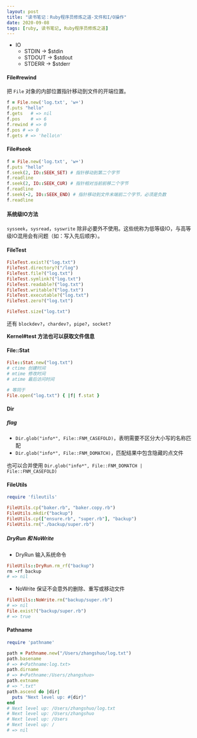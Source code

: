 ```yaml
---
layout: post
title: "读书笔记：Ruby程序员修炼之道-文件和I/O操作"
date: 2020-09-08
tags: [ruby, 读书笔记, Ruby程序员修炼之道]
---
```


+ IO
  + STDIN  -> $stdin
  + STDOUT -> $stdout
  + STDERR -> $stderr

#### File#rewind

把 `File` 对象的内部位置指针移动到文件的开端位置。

```ruby
f = File.new('log.txt', 'w+')
f.puts "hello"
f.gets   # => nil
f.pos    # => 6
f.rewind # => 0
f.pos # => 0
f.gets # => 'hello\n'
```

#### File#seek

```ruby
f = File.new('log.txt', 'w+')
f.puts "hello"
f.seek(2, IO::SEEK_SET) # 指针移动到第二个字节
f.readline
f.seek(2, IO::SEEK_CUR) # 指针相对当前前移二个字节
f.readline
f.seek(-2, IO::SEEK_END) # 指针移动到文件末端前二个字节，必须是负数
f.readline
```

#### 系统级IO方法

`sysseek`，`sysread`，`syswrite` 除非必要外不使用。这些统称为低等级IO，与高等级IO混用会有问题（如：写入先后顺序）。

#### FileTest

```ruby
FileTest.exist?("log.txt")
FileTest.directory?("/log")
FileTest.file?("log.txt")
FileTest.symlink?("log.txt")
FileTest.readable?("log.txt")
FileTest.writable?("log.txt")
FileTest.executable?("log.txt")
FileTest.zero?("log.txt")

FileTest.size("log.txt")
```

还有 `blockdev?`，`chardev?`，`pipe?`，`socket?`

**Kernel#test 方法也可以获取文件信息**

#### File::Stat

```ruby
File::Stat.new("log.txt")
# ctime 创建时间
# mtime 修改时间
# atime 最后访问时间

# 等同于
File.open("log.txt") { |f| f.stat }
```

#### Dir

##### flag

* `Dir.glob("info*", File::FNM_CASEFOLD)`，表明需要不区分大小写的名称匹配
* `Dir.glob("info*", File::FNM_DOMATCH)`，匹配结果中包含隐藏的点文件

也可以合并使用 `Dir.glob("info*", File::FNM_DOMATCH | File::FNM_CASEFOLD)`

#### FileUtils

```ruby
require 'fileutils'

FileUtils.cp("baker.rb", "baker.copy.rb")
FileUtils.mkdir("backup")
FileUtils.cp(["ensure.rb", "super.rb"], "backup")
FileUtils.rm("./backup/super.rb")
```

##### DryRun 和 NoWrite

* DryRun 输入系统命令

```ruby
FileUtils::DryRun.rm_rf("backup")
rm -rf backup
# => nil
```

* NoWrite 保证不会意外的删除、重写或移动文件

```ruby
FileUtils::NoWrite.rm("backup/super.rb")
# => nil
File.exist?("backup/super.rb")
# => true
```

#### Pathname

```ruby
require 'pathname'

path = Pathname.new("/Users/zhangshuo/log.txt")
path.basename
# => #<Pathname:log.txt>
path.dirname
# => #<Pathname:/Users/zhangshuo>
path.extname
# => ".txt"
path.ascend do |dir|
  puts "Next level up: #{dir}"
end
# Next level up: /Users/zhangshuo/log.txt
# Next level up: /Users/zhangshuo
# Next level up: /Users
# Next level up: /
# => nil
```
